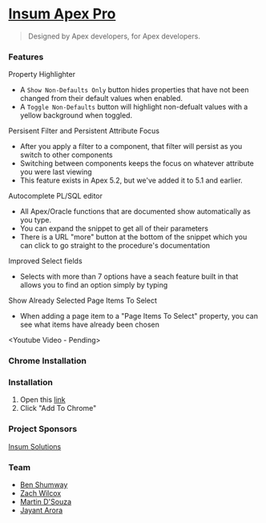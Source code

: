 # [Insum Apex Pro](https://chrome.google.com/webstore/detail/insum-apex-pro/mjioniifffnmbdkkfmfjeclkpghlpmai)
> Designed by Apex developers, for Apex developers.

### Features
Property Highlighter
* A `Show Non-Defaults Only` button hides properties that have not been changed from their default values when enabled.
* A `Toggle Non-Defaults` button will highlight non-defualt values with a yellow background when toggled.
<YouTube Video Pending>

Persisent Filter and Persistent Attribute Focus
* After you apply a filter to a component, that filter will persist as you switch to other components 
* Switching between components keeps the focus on whatever attribute you were last viewing
* This feature exists in Apex 5.2, but we've added it to 5.1 and earlier.

Autocomplete PL/SQL editor
* All Apex/Oracle functions that are documented show automatically as you type.
* You can expand the snippet to get all of their parameters
* There is a URL "more" button at the bottom of the snippet which you can click to go straight to the procedure's documentation

Improved Select fields
* Selects with more than 7 options have a seach feature built in that allows you to find an option simply by typing

Show Already Selected Page Items To Select
* When adding a page item to a "Page Items To Select" property, you can see what items have already been chosen

<Youtube Video - Pending>

### Chrome Installation

### Installation
1. Open this [link](https://chrome.google.com/webstore/detail/insum-apex-pro/mjioniifffnmbdkkfmfjeclkpghlpmai)
2. Click "Add To Chrome"

### Project Sponsors
[Insum Solutions](http://insum.ca)

### Team
* [Ben Shumway](mailto:bshumway@insum.ca)  
* [Zach Wilcox](mailto:zwilcox@insum.ca)
* [Martin D'Souza](mailto:mdsouza@insum.ca)
* [Jayant Arora](http://www.jayantarora.com)
